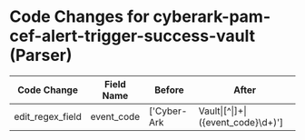 # Code Changes for cyberark-pam-cef-alert-trigger-success-vault (Parser)

| Code Change | Field Name | Before | After |
|-------------|------------|--------|-------|
| edit_regex_field | event_code | ['Cyber-Ark|Vault\|[^\|]+\|({event_code}\d+)'] | ['Cyber-Ark\|Vault\|[^\|]+\|({event_code}\d+)'] |
